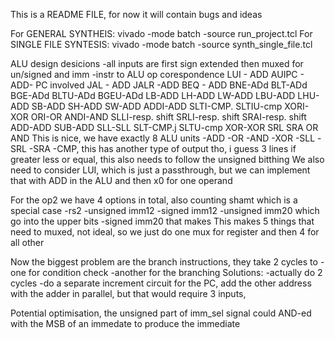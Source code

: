 This is a README FILE, for now it will contain bugs and ideas

For GENERAL SYNTHEIS: vivado -mode batch -source run_project.tcl
For SINGLE FILE SYNTESIS: vivado -mode batch -source synth_single_file.tcl

ALU design desicions
    -all inputs are first sign extended then muxed for un/signed and imm
    -instr to ALU op corespondence
     LUI - ADD
AUIPC - ADD- PC involved
JAL - ADD
JALR -ADD
BEQ - ADD
BNE-ADd
BLT-ADd
BGE-ADd
BLTU-ADd
BGEU-ADd
LB-ADD
LH-ADD
LW-ADD
LBU-ADD
LHU-ADD
SB-ADD
SH-ADD
SW-ADD
ADDI-ADD
SLTI-CMP.
SLTIU-cmp
XORI-XOR
ORI-OR
ANDI-AND
SLLI-resp. shift
SRLI-resp. shift
SRAI-resp. shift
ADD-ADD
SUB-ADD
SLL-SLL
SLT-CMP.j
SLTU-cmp
XOR-XOR
SRL
SRA
OR
AND 
This is nice, we have exactly 8 ALU units
    -ADD
    -OR
    -AND
    -XOR
    -SLL
    -SRL
    -SRA
    -CMP, this has another type of output tho, i guess 3 lines if greater less or equal, this also needs to follow the unsigned bitthing 
We also need to consider LUI, which is just a passthrough, but we can implement that with ADD in the ALU and then x0 for one operand

For the op2 we have 4 options in total, also counting shamt which is a special case
    -rs2
    -unsigned imm12
    -signed imm12
    -unsigned imm20 which go into the upper bits
    -signed imm20 that makes
This makes 5 things that need to muxed, not ideal, so we just do one mux for register and then 4 for all other

Now the biggest problem are the branch instructions, they take 2 cycles to
    -one for condition check
    -another for the branching
Solutions:
    -actually do 2 cycles
    -do a separate increment circuit for the PC, add the other address with the adder in parallel, but that would require 3 inputs,
    

Potential optimisation, the unsigned part of imm_sel signal could AND-ed with the MSB of an immedate to produce the immediate